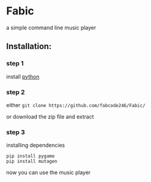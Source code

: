 # Fabic
a simple command line music player

## Installation:
### step 1
install [python](https://python.org/downloads)
### step 2
either `git clone https://github.com/fabcode246/Fabic/`

or download the zip file and extract
### step 3
installing dependencies
```
pip install pygame
pip install mutagen
```
now you can use the music player
